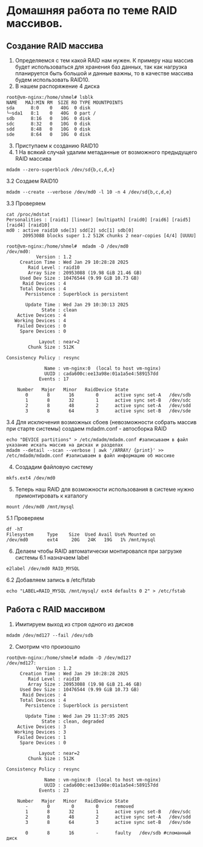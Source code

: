 # Домашняя работа по теме RAID массивов.
## Создание RAID массива
1. Определяемся с тем какой RAID нам нужен. К примеру наш массив будет использоваться для хранения баз данных, так как нагрузка планируется быть большой и данные важны, то в качестве массива будем использовать RAID10.
2. В нашем распоряжение 4 диска
```
root@vm-nginx:/home/shmel# lsblk
NAME   MAJ:MIN RM  SIZE RO TYPE MOUNTPOINTS
sda      8:0    0   40G  0 disk 
└─sda1   8:1    0   40G  0 part /
sdb      8:16   0   10G  0 disk 
sdc      8:32   0   10G  0 disk 
sdd      8:48   0   10G  0 disk 
sde      8:64   0   10G  0 disk 
```
3. Приступаем к созданию RAID10
3. 1 На всякий случай удалим метаданные от возможного предыдущего RAID массива
```
mdadm --zero-superblock /dev/sd{b,c,d,e}
```
3.2 Создаем RAID10
```
mdadm --create --verbose /dev/md0 -l 10 -n 4 /dev/sd{b,c,d,e}
```
3.3 Проверяем
```
cat /proc/mdstat
Personalities : [raid1] [linear] [multipath] [raid0] [raid6] [raid5] [raid4] [raid10] 
md0 : active raid10 sde[3] sdd[2] sdc[1] sdb[0]
      20953088 blocks super 1.2 512K chunks 2 near-copies [4/4] [UUUU]
```
```
root@vm-nginx:/home/shmel#  mdadm -D /dev/md0
/dev/md0:
           Version : 1.2
     Creation Time : Wed Jan 29 10:28:28 2025
        Raid Level : raid10
        Array Size : 20953088 (19.98 GiB 21.46 GB)
     Used Dev Size : 10476544 (9.99 GiB 10.73 GB)
      Raid Devices : 4
     Total Devices : 4
       Persistence : Superblock is persistent

       Update Time : Wed Jan 29 10:30:13 2025
             State : clean 
    Active Devices : 4
   Working Devices : 4
    Failed Devices : 0
     Spare Devices : 0

            Layout : near=2
        Chunk Size : 512K

Consistency Policy : resync

              Name : vm-nginx:0  (local to host vm-nginx)
              UUID : cada600c:ee13a98e:01a1a5e4:589157dd
            Events : 17

    Number   Major   Minor   RaidDevice State
       0       8       16        0      active sync set-A   /dev/sdb
       1       8       32        1      active sync set-B   /dev/sdc
       2       8       48        2      active sync set-A   /dev/sdd
       3       8       64        3      active sync set-B   /dev/sde
```
3.4 Для исключения возможных сбоев (невозможности собрать массив при старте системы)  создаем mdadm.conf - автосборка RAID
```
echo "DEVICE partitions" > /etc/mdadm/mdadm.conf #записываем в файл указание искать массив на дисках и разделах
mdadm --detail --scan --verbose | awk '/ARRAY/ {print}' >> /etc/mdadm/mdadm.conf #записываем в файл информацию об массиве
```
4. Создадим файловую систему
```
mkfs.ext4 /dev/md0
```
5. Теперь наш RAID для возможности использования в системе нужно примонтировать к каталогу
```
mount /dev/md0 /mnt/mysql
```
5.1 Проверяем
```
df -hT
Filesystem     Type    Size  Used Avail Use% Mounted on
/dev/md0       ext4     20G   24K   19G   1% /mnt/mysql
```
6. Делаем чтобы RAID автоматически монтировался при загрузке системы
6.1 назначаем label
```
e2label /dev/md0 RAID_MYSQL
```
6.2 Добавляем запись в /etc/fstab
```
echo "LABEL=RAID_MYSQL /mnt/mysql/ ext4 defaults 0 2" > /etc/fstab
```

## Работа с RAID массивом
1. Имитируем выход из строя одного из дисков
```
mdadm /dev/md127 --fail /dev/sdb
```
2. Cмотрим что произошло
```
root@vm-nginx:/home/shmel# mdadm -D /dev/md127
/dev/md127:
           Version : 1.2
     Creation Time : Wed Jan 29 10:28:28 2025
        Raid Level : raid10
        Array Size : 20953088 (19.98 GiB 21.46 GB)
     Used Dev Size : 10476544 (9.99 GiB 10.73 GB)
      Raid Devices : 4
     Total Devices : 4
       Persistence : Superblock is persistent

       Update Time : Wed Jan 29 11:37:05 2025
             State : clean, degraded 
    Active Devices : 3
   Working Devices : 3
    Failed Devices : 1
     Spare Devices : 0

            Layout : near=2
        Chunk Size : 512K

Consistency Policy : resync

              Name : vm-nginx:0  (local to host vm-nginx)
              UUID : cada600c:ee13a98e:01a1a5e4:589157dd
            Events : 23

    Number   Major   Minor   RaidDevice State
       -       0        0        0      removed
       1       8       32        1      active sync set-B   /dev/sdc
       2       8       48        2      active sync set-A   /dev/sdd
       3       8       64        3      active sync set-B   /dev/sde

       0       8       16        -      faulty   /dev/sdb #сломанный диск
```
